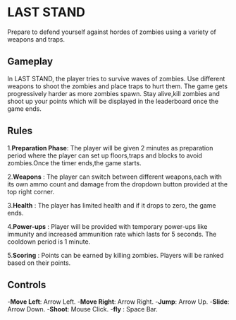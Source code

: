 
# LAST STAND
Prepare to defend yourself against hordes of zombies using a variety of weapons and traps.


## Gameplay

In LAST STAND, the player tries to survive waves of zombies. Use different weapons to shoot the zombies and place traps to hurt them. The game gets progressively harder as more zombies spawn. Stay alive,kill zombies and shoot up your points which will be displayed in the leaderboard once the game ends.

## Rules
1.**Preparation Phase**: The player will be given 2 minutes as preparation period where the player can set up floors,traps and blocks to avoid zombies.Once the timer ends,the game starts.

2.**Weapons** : The player can switch between different weapons,each with its own ammo count and damage from the dropdown button provided at the top right corner.

3.**Health** : The player has limited health and if it drops to zero, the game ends.

4.**Power-ups** : Player will be provided with temporary power-ups like immunity and increased ammunition rate which lasts for 5 seconds. The cooldown period is 1 minute.

5.**Scoring** : Points can be earned by killing zombies. Players will be ranked based on their points.

## Controls

-**Move Left**: Arrow Left.
-**Move Right**: Arrow Right.
-**Jump**: Arrow Up.
-**Slide**: Arrow Down.
-**Shoot**: Mouse Click.
-**fly** : Space Bar.

